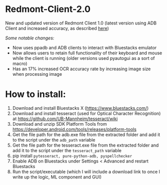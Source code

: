 # Redmont-Client-2.0

New and updated version of Redmont Client 1.0 (latest version using ADB Client and increased accuracy, as described [here](https://github.com/PaulvonRedmont/Redmont-Client-2.0/blob/main/progress%20logs.md#attempt-10-7324-going-back-to-bluestacks-with-adb-client-and-increased-ocr-accuracy))

_Some notable changes:_
- Now uses ppadb and ADB clients to interact with Bluestacks emulator
- Now allows users to retain full functionality of their keyboard and mouse while the client is running (older versions used pyautogui as a sort of macro)
- Has an 17% increased OCR accuracy rate by increasing image size when processing image

# How to install:

1) Download and install Bluestacks X (https://www.bluestacks.com/)
2) Download and install tesseract (used for Optical Character Recognition) at https://github.com/UB-Mannheim/tesseract/wiki
3) Download and unzip SDK Platform Tools from https://developer.android.com/tools/releases/platform-tools
4) Get the file path for the adb.exe file from the extracted folder and add it to the script under the `adb_path` variable
5) Get the file path for the tesseract.exe file from the extracted folder and add it to the script under the `tesseract_path` variable
6) pip install `pytesseract, pure-python-adb, pyspellchecker`
7) Enable ADB on Bluestacks under Settings < Advanced and restart Bluestacks
8) Run the script/executable (which I will include a download link to once I write up the logic, ML component and GUI)
